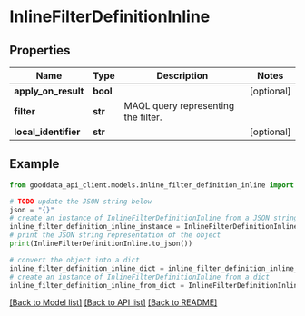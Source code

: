 # InlineFilterDefinitionInline


## Properties

Name | Type | Description | Notes
------------ | ------------- | ------------- | -------------
**apply_on_result** | **bool** |  | [optional] 
**filter** | **str** | MAQL query representing the filter. | 
**local_identifier** | **str** |  | [optional] 

## Example

```python
from gooddata_api_client.models.inline_filter_definition_inline import InlineFilterDefinitionInline

# TODO update the JSON string below
json = "{}"
# create an instance of InlineFilterDefinitionInline from a JSON string
inline_filter_definition_inline_instance = InlineFilterDefinitionInline.from_json(json)
# print the JSON string representation of the object
print(InlineFilterDefinitionInline.to_json())

# convert the object into a dict
inline_filter_definition_inline_dict = inline_filter_definition_inline_instance.to_dict()
# create an instance of InlineFilterDefinitionInline from a dict
inline_filter_definition_inline_from_dict = InlineFilterDefinitionInline.from_dict(inline_filter_definition_inline_dict)
```
[[Back to Model list]](../README.md#documentation-for-models) [[Back to API list]](../README.md#documentation-for-api-endpoints) [[Back to README]](../README.md)


